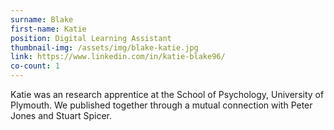 ```yaml
---
surname: Blake
first-name: Katie
position: Digital Learning Assistant 
thumbnail-img: /assets/img/blake-katie.jpg
link: https://www.linkedin.com/in/katie-blake96/
co-count: 1
---
```


Katie was an research apprentice at the School of Psychology, University of Plymouth. We published together through a mutual connection with Peter Jones and Stuart Spicer. 


